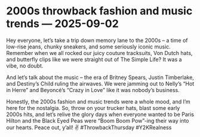 # 2000s throwback fashion and music trends — 2025-09-02

Hey everyone, let’s take a trip down memory lane to the 2000s – a time of low-rise jeans, chunky sneakers, and some seriously iconic music. Remember when we all rocked our juicy couture tracksuits, Von Dutch hats, and butterfly clips like we were straight out of The Simple Life? It was a vibe, no doubt.

And let’s talk about the music – the era of Britney Spears, Justin Timberlake, and Destiny’s Child ruling the airwaves. We were jamming out to Nelly’s “Hot in Herre” and Beyoncé’s “Crazy in Love” like it was nobody’s business.

Honestly, the 2000s fashion and music trends were a whole mood, and I’m here for the nostalgia. So, throw on your trucker hats, blast some early 2000s hits, and let’s relive the glory days when everyone wanted to be Paris Hilton and the Black Eyed Peas were “Boom Boom Pow”-ing their way into our hearts. Peace out, y’all! ✌️ #ThrowbackThursday #Y2KRealness